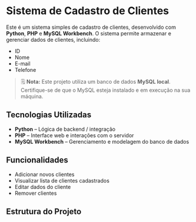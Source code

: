 # Sistema de Cadastro de Clientes

Este é um sistema simples de cadastro de clientes, desenvolvido com **Python**, **PHP** e **MySQL Workbench**. O sistema permite armazenar e gerenciar dados de clientes, incluindo:

- ID
- Nome
- E-mail
- Telefone

> 🗒️ **Nota:** Este projeto utiliza um banco de dados **MySQL local**. Certifique-se de que o MySQL esteja instalado e em execução na sua máquina.

## Tecnologias Utilizadas

- **Python** – Lógica de backend / integração
- **PHP** – Interface web e interações com o servidor
- **MySQL Workbench** – Gerenciamento e modelagem do banco de dados

## Funcionalidades

- Adicionar novos clientes
- Visualizar lista de clientes cadastrados
- Editar dados do cliente
- Remover clientes

## Estrutura do Projeto

